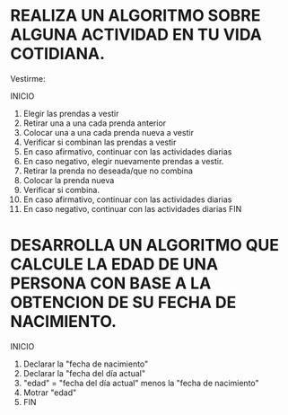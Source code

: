 # REALIZA UN ALGORITMO SOBRE ALGUNA ACTIVIDAD EN TU VIDA COTIDIANA.

Vestirme:

INICIO
1. Elegir las prendas a vestir
2. Retirar una a una cada prenda anterior
3. Colocar una a una cada prenda nueva a vestir
4. Verificar si combinan las prendas a vestir
5. En caso afirmativo, continuar con las actividades diarias
6. En caso negativo, elegir nuevamente prendas a vestir.
7. Retirar la prenda no deseada/que no combina
8. Colocar la prenda nueva 
9. Verificar si combina. 
10. En caso afirmativo, continuar con las actividades diarias
11. En caso negativo, continuar con las actividades diarias
FIN


# DESARROLLA UN ALGORITMO QUE CALCULE LA EDAD DE UNA PERSONA CON BASE A LA OBTENCION DE SU FECHA DE NACIMIENTO.

INICIO
1. Declarar la "fecha de nacimiento"
2. Declarar la "fecha del día actual"
3. "edad" = "fecha del día actual" menos la "fecha de nacimiento"
4. Motrar "edad"
5. FIN

